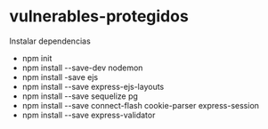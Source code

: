 # vulnerables-protegidos




Instalar dependencias 
-   npm init 
-   npm install --save-dev nodemon
-   npm install -save ejs
-   npm install --save express-ejs-layouts
-   npm install --save sequelize pg
-   npm install --save connect-flash cookie-parser express-session
-   npm install --save express-validator
